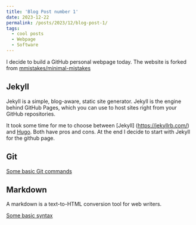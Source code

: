```yaml
---
title: 'Blog Post number 1'
date: 2023-12-22
permalink: /posts/2023/12/blog-post-1/
tags:
  - cool posts
  - Webpage
  - Software
---
```


I decide to build a GitHub personal webpage today. The website is forked from [mmistakes/minimal-mistakes](https://github.com/academicpages/academicpages.github.io)

## Jekyll

Jekyll is a simple, blog-aware, static site generator. Jekyll is the engine behind GitHub Pages, which you can use to host sites right from your GitHub repositories.

It took some time for me to choose between [Jekyll] (https://jekyllrb.com/) and [Hugo](https://gohugo.io/). Both have pros and cons. At the end I decide to start with Jekyll for the github page.


## Git

[Some basic Git commands](https://www.taniarascia.com/getting-started-with-git/)

## Markdown

A markdown is a text-to-HTML conversion tool for web writers. 

[Some basic syntax](https://www.markdownguide.org/basic-syntax/)
